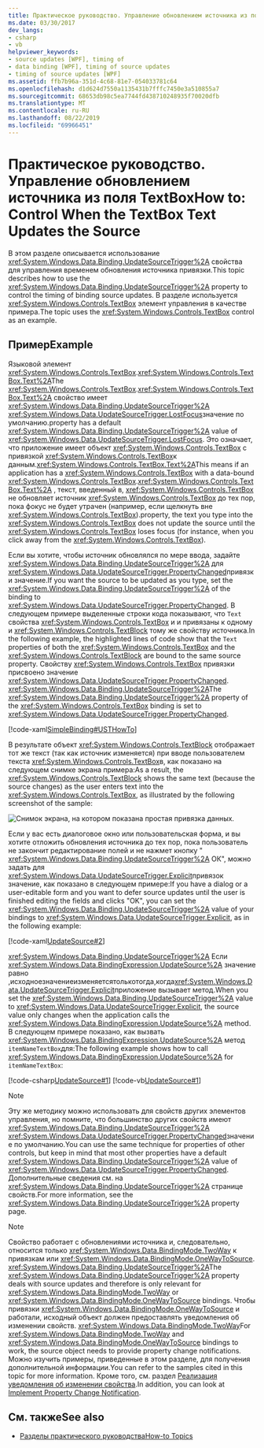 ```yaml
---
title: Практическое руководство. Управление обновлением источника из поля TextBox
ms.date: 03/30/2017
dev_langs:
- csharp
- vb
helpviewer_keywords:
- source updates [WPF], timing of
- data binding [WPF], timing of source updates
- timing of source updates [WPF]
ms.assetid: ffb7b96a-351d-4c68-81e7-054033781c64
ms.openlocfilehash: d1d624d7550a1135431b7fffc7450e3a510855a7
ms.sourcegitcommit: 68653db98c5ea7744fd438710248935f70020dfb
ms.translationtype: MT
ms.contentlocale: ru-RU
ms.lasthandoff: 08/22/2019
ms.locfileid: "69966451"
---
```

# <a name="how-to-control-when-the-textbox-text-updates-the-source"></a><span data-ttu-id="d120a-102">Практическое руководство. Управление обновлением источника из поля TextBox</span><span class="sxs-lookup"><span data-stu-id="d120a-102">How to: Control When the TextBox Text Updates the Source</span></span>
<span data-ttu-id="d120a-103">В этом разделе описывается использование <xref:System.Windows.Data.Binding.UpdateSourceTrigger%2A> свойства для управления временем обновления источника привязки.</span><span class="sxs-lookup"><span data-stu-id="d120a-103">This topic describes how to use the <xref:System.Windows.Data.Binding.UpdateSourceTrigger%2A> property to control the timing of binding source updates.</span></span> <span data-ttu-id="d120a-104">В разделе используется <xref:System.Windows.Controls.TextBox> элемент управления в качестве примера.</span><span class="sxs-lookup"><span data-stu-id="d120a-104">The topic uses the <xref:System.Windows.Controls.TextBox> control as an example.</span></span>  
  
## <a name="example"></a><span data-ttu-id="d120a-105">Пример</span><span class="sxs-lookup"><span data-stu-id="d120a-105">Example</span></span>  
 <span data-ttu-id="d120a-106">Языковой элемент <xref:System.Windows.Controls.TextBox>.<xref:System.Windows.Controls.TextBox.Text%2A></span><span class="sxs-lookup"><span data-stu-id="d120a-106">The <xref:System.Windows.Controls.TextBox>.<xref:System.Windows.Controls.TextBox.Text%2A></span></span> <span data-ttu-id="d120a-107">свойство имеет <xref:System.Windows.Data.Binding.UpdateSourceTrigger%2A> <xref:System.Windows.Data.UpdateSourceTrigger.LostFocus>значение по умолчанию.</span><span class="sxs-lookup"><span data-stu-id="d120a-107">property has a default <xref:System.Windows.Data.Binding.UpdateSourceTrigger%2A> value of <xref:System.Windows.Data.UpdateSourceTrigger.LostFocus>.</span></span> <span data-ttu-id="d120a-108">Это означает, что приложение имеет объект <xref:System.Windows.Controls.TextBox> с привязкой <xref:System.Windows.Controls.TextBox>к данным.<xref:System.Windows.Controls.TextBox.Text%2A></span><span class="sxs-lookup"><span data-stu-id="d120a-108">This means if an application has a <xref:System.Windows.Controls.TextBox> with a data-bound <xref:System.Windows.Controls.TextBox>.<xref:System.Windows.Controls.TextBox.Text%2A></span></span> <span data-ttu-id="d120a-109">, текст, введенный в, <xref:System.Windows.Controls.TextBox> не обновляет источник <xref:System.Windows.Controls.TextBox> до тех пор, пока фокус не будет утрачен (например, если щелкнуть вне <xref:System.Windows.Controls.TextBox>).</span><span class="sxs-lookup"><span data-stu-id="d120a-109">property, the text you type into the <xref:System.Windows.Controls.TextBox> does not update the source until the <xref:System.Windows.Controls.TextBox> loses focus (for instance, when you click away from the <xref:System.Windows.Controls.TextBox>).</span></span>  
  
 <span data-ttu-id="d120a-110">Если вы хотите, чтобы источник обновлялся по мере ввода, задайте <xref:System.Windows.Data.Binding.UpdateSourceTrigger%2A> для <xref:System.Windows.Data.UpdateSourceTrigger.PropertyChanged>привязки значение.</span><span class="sxs-lookup"><span data-stu-id="d120a-110">If you want the source to be updated as you type, set the <xref:System.Windows.Data.Binding.UpdateSourceTrigger%2A> of the binding to <xref:System.Windows.Data.UpdateSourceTrigger.PropertyChanged>.</span></span> <span data-ttu-id="d120a-111">В следующем примере выделенные строки кода показывают, что `Text` свойства <xref:System.Windows.Controls.TextBox> и и привязаны к одному и <xref:System.Windows.Controls.TextBlock> тому же свойству источника.</span><span class="sxs-lookup"><span data-stu-id="d120a-111">In the following example, the highlighted lines of code show that the `Text` properties of both the <xref:System.Windows.Controls.TextBox> and the <xref:System.Windows.Controls.TextBlock> are bound to the same source property.</span></span> <span data-ttu-id="d120a-112">Свойству <xref:System.Windows.Controls.TextBox> привязки присвоено значение <xref:System.Windows.Data.UpdateSourceTrigger.PropertyChanged>. <xref:System.Windows.Data.Binding.UpdateSourceTrigger%2A></span><span class="sxs-lookup"><span data-stu-id="d120a-112">The <xref:System.Windows.Data.Binding.UpdateSourceTrigger%2A> property of the <xref:System.Windows.Controls.TextBox> binding is set to <xref:System.Windows.Data.UpdateSourceTrigger.PropertyChanged>.</span></span>  
  
 [!code-xaml[SimpleBinding#USTHowTo](~/samples/snippets/visualbasic/VS_Snippets_Wpf/SimpleBinding/VisualBasic/Page1.xaml?highlight=33-39,41-42)]  
  
 <span data-ttu-id="d120a-113">В результате объект <xref:System.Windows.Controls.TextBlock> отображает тот же текст (так как источник изменяется) при вводе пользователем текста <xref:System.Windows.Controls.TextBox>в, как показано на следующем снимке экрана примера:</span><span class="sxs-lookup"><span data-stu-id="d120a-113">As a result, the <xref:System.Windows.Controls.TextBlock> shows the same text (because the source changes) as the user enters text into the <xref:System.Windows.Controls.TextBox>, as illustrated by the following screenshot of the sample:</span></span>  
  
 ![Снимок экрана, на котором показана простая привязка данных.](./media/how-to-control-when-the-textbox-text-updates-the-source/data-binding-simple-binding-sample.png)  
  
 <span data-ttu-id="d120a-115">Если у вас есть диалоговое окно или пользовательская форма, и вы хотите отложить обновления источника до тех пор, пока пользователь не закончит редактирование полей и не нажмет кнопку " <xref:System.Windows.Data.Binding.UpdateSourceTrigger%2A> ОК", можно задать для <xref:System.Windows.Data.UpdateSourceTrigger.Explicit>привязок значение, как показано в следующем примере:</span><span class="sxs-lookup"><span data-stu-id="d120a-115">If you have a dialog or a user-editable form and you want to defer source updates until the user is finished editing the fields and clicks "OK", you can set the <xref:System.Windows.Data.Binding.UpdateSourceTrigger%2A> value of your bindings to <xref:System.Windows.Data.UpdateSourceTrigger.Explicit>, as in the following example:</span></span>  
  
 [!code-xaml[UpdateSource#2](~/samples/snippets/csharp/VS_Snippets_Wpf/UpdateSource/CSharp/Window1.xaml#2)]  
  
 <span data-ttu-id="d120a-116"><xref:System.Windows.Data.Binding.UpdateSourceTrigger%2A> Если <xref:System.Windows.Data.BindingExpression.UpdateSource%2A> значение равно ,исходноезначениеизменяетсятолькотогда,когда<xref:System.Windows.Data.UpdateSourceTrigger.Explicit>приложение вызывает метод.</span><span class="sxs-lookup"><span data-stu-id="d120a-116">When you set the <xref:System.Windows.Data.Binding.UpdateSourceTrigger%2A> value to <xref:System.Windows.Data.UpdateSourceTrigger.Explicit>, the source value only changes when the application calls the <xref:System.Windows.Data.BindingExpression.UpdateSource%2A> method.</span></span> <span data-ttu-id="d120a-117">В следующем примере показано, как вызвать <xref:System.Windows.Data.BindingExpression.UpdateSource%2A> метод `itemNameTextBox`для:</span><span class="sxs-lookup"><span data-stu-id="d120a-117">The following example shows how to call <xref:System.Windows.Data.BindingExpression.UpdateSource%2A> for `itemNameTextBox`:</span></span>  
  
 [!code-csharp[UpdateSource#1](~/samples/snippets/csharp/VS_Snippets_Wpf/UpdateSource/CSharp/Window1.xaml.cs#1)]
 [!code-vb[UpdateSource#1](~/samples/snippets/visualbasic/VS_Snippets_Wpf/UpdateSource/VisualBasic/Window1.xaml.vb#1)]  
  
> [!NOTE]
> <span data-ttu-id="d120a-118">Эту же методику можно использовать для свойств других элементов управления, но помните, что большинство других свойств имеют <xref:System.Windows.Data.Binding.UpdateSourceTrigger%2A> <xref:System.Windows.Data.UpdateSourceTrigger.PropertyChanged>значение по умолчанию.</span><span class="sxs-lookup"><span data-stu-id="d120a-118">You can use the same technique for properties of other controls, but keep in mind that most other properties have a default <xref:System.Windows.Data.Binding.UpdateSourceTrigger%2A> value of <xref:System.Windows.Data.UpdateSourceTrigger.PropertyChanged>.</span></span> <span data-ttu-id="d120a-119">Дополнительные сведения см. на <xref:System.Windows.Data.Binding.UpdateSourceTrigger%2A> странице свойств.</span><span class="sxs-lookup"><span data-stu-id="d120a-119">For more information, see the <xref:System.Windows.Data.Binding.UpdateSourceTrigger%2A> property page.</span></span>  
  
> [!NOTE]
> <span data-ttu-id="d120a-120">Свойство работает с обновлениями источника и, следовательно, относится только <xref:System.Windows.Data.BindingMode.TwoWay> к привязкам или <xref:System.Windows.Data.BindingMode.OneWayToSource>. <xref:System.Windows.Data.Binding.UpdateSourceTrigger%2A></span><span class="sxs-lookup"><span data-stu-id="d120a-120">The <xref:System.Windows.Data.Binding.UpdateSourceTrigger%2A> property deals with source updates and therefore is only relevant for <xref:System.Windows.Data.BindingMode.TwoWay> or <xref:System.Windows.Data.BindingMode.OneWayToSource> bindings.</span></span> <span data-ttu-id="d120a-121">Чтобы привязки <xref:System.Windows.Data.BindingMode.OneWayToSource> и работали, исходный объект должен предоставлять уведомления об изменении свойств. <xref:System.Windows.Data.BindingMode.TwoWay></span><span class="sxs-lookup"><span data-stu-id="d120a-121">For <xref:System.Windows.Data.BindingMode.TwoWay> and <xref:System.Windows.Data.BindingMode.OneWayToSource> bindings to work, the source object needs to provide property change notifications.</span></span> <span data-ttu-id="d120a-122">Можно изучить примеры, приведенные в этом разделе, для получения дополнительной информации.</span><span class="sxs-lookup"><span data-stu-id="d120a-122">You can refer to the samples cited in this topic for more information.</span></span> <span data-ttu-id="d120a-123">Кроме того, см. раздел [Реализация уведомления об изменении свойства](how-to-implement-property-change-notification.md).</span><span class="sxs-lookup"><span data-stu-id="d120a-123">In addition, you can look at [Implement Property Change Notification](how-to-implement-property-change-notification.md).</span></span>  
  
## <a name="see-also"></a><span data-ttu-id="d120a-124">См. также</span><span class="sxs-lookup"><span data-stu-id="d120a-124">See also</span></span>

- [<span data-ttu-id="d120a-125">Разделы практического руководства</span><span class="sxs-lookup"><span data-stu-id="d120a-125">How-to Topics</span></span>](data-binding-how-to-topics.md)
